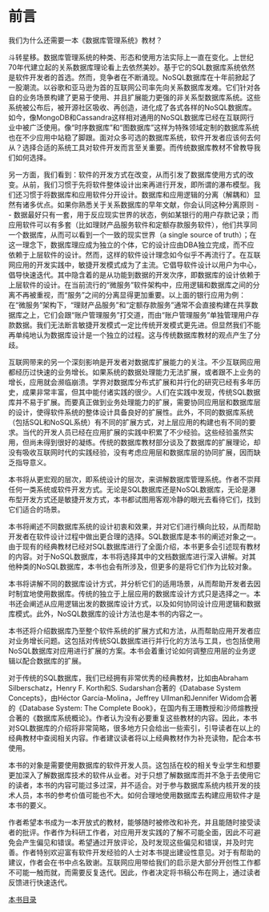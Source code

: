 # 前言

我们为什么还需要一本《数据库管理系统》教材？

斗转星移。数据库管理系统的种类、形态和使用方法实际上一直在变化。上世纪70年代建立起的关系数据库理论看上去依然美妙。基于它的SQL数据库系统依然是软件开发者的首选。然而，竞争者在不断涌现。NoSQL数据库在十年前掀起了一股潮流。以谷歌和亚马逊为首的互联网公司率先向关系数据库发难。它们针对各自的业务场景构建了更易于使用、并且扩展能力更强的非关系型数据库系统。这些系统被公布后，被开源社区吸收、再创造，进化成了各式各样的NoSQL数据库。如今，像MongoDB和Cassandra这样相对通用的NoSQL数据库已经在互联网行业中被广泛使用。像“时序数据库”和“图数据库”这样为特殊领域定制的数据库系统也在不少应用中站稳了脚跟。面对众多可选的数据库系统，软件开发者应该何去何从？选择合适的系统工具对软件开发而言至关重要。而传统数据库教材不曾教导我们如何选择。

另一方面，我们看到：软件的开发方式在改变，从而引发了数据库使用方式的改变。从前，我们习惯于先将软件整体设计出来再进行开发，即所谓的瀑布模型。我们还习惯于将数据库和应用软件分开设计。数据库和应用逻辑的分离（解耦和）显然有诸多优点。如果你熟悉关于关系数据库的早年文献，你会认同这种分离原则 -- 数据最好只有一套，用于反应现实世界的状态，例如某银行的用户存款记录；而应用软件可以有多套（比如理财产品服务软件和定额存款服务软件），他们共享同一个数据库，从而可以看到一个一致的现实世界（a single source of truth）；在这一理念下，数据库理应成为独立的个体，它的设计应由DBA独立完成，而不应依赖于上层软件的设计。然而，这样的软件设计理念如今似乎不再流行了。在互联网应用的开发实践中，敏捷开发模式成为了主流。它倡导软件设计以用户为中心，倡导快速迭代。其中隐含着的是从功能到数据的开发次序，即数据库的设计依赖于上层软件的设计。在当前流行的“微服务”软件架构中，应用逻辑和数据库之间的分离不再被重视，而“服务”之间的分离显得更加重要。以上面的银行应用为例：在“微服务”架构下，“理财产品服务”和“定额存款服务”通常不会直接构建在共享数据库之上，它们会跟“账户管理服务”打交道，而由“账户管理服务”单独管理用户存款数据。我们无法断言敏捷开发模式一定比传统开发模式更先进。但显然我们不能再单纯地认为数据库设计是一个独立的过程。这与传统数据库教材的观点产生了分歧。

互联网带来的另一个深刻影响是开发者对数据库扩展能力的关注。不少互联网应用都经历过快速的业务增长。如果系统的数据处理能力无法扩展，或者跟不上业务的增长，应用就会濒临崩溃。学界对数据库分布式扩展和并行化的研究已经有多年历史，成果非常丰富，但其中能付诸实践的很少。人们在实践中发现，传统SQL数据库并不易于扩展。而要真正做到业务处理能力的扩展，需要协同应用层和数据库层的设计，使得软件系统的整体设计具备良好的扩展性。此外，不同的数据库系统（包括SQL和NoSQL系统）有不同的扩展方式，对上层应用的构建也有不同的要求。当代的开发人员已经在应用扩展的实践中积累了不少经验。这些经验虽然实用，但尚未得到很好的凝练。传统的数据库教材部分谈及了数据库的扩展理论，却没有吸收互联网时代的实践经验，没有考虑应用层和数据库层的协同扩展，因而缺乏指导意义。

本书将从更宏观的层次，即系统设计的层次，来讲解数据库管理系统。作者不崇拜任何一类系统或软件开发方式。无论是SQL数据库还是NoSQL数据库，无论是瀑布型开发方式还是敏捷开发方式，本书都试图用客观冷静的眼光去看待它们，找到它们适合的场景。

本书将阐述不同数据库系统的设计初衷和效果，并对它们进行横向比较，从而帮助开发者在软件设计过程中做出更合理的选择。SQL数据库是本书的阐述对象之一。由于现有的经典教材已经对SQL数据库进行了全面介绍，本书更多会引述现有教材的内容。对于NoSQL数据库，本书将选择其中的文档数据库进行深入讲解。对其他种类的NoSQL数据库，本书也会有所涉及，但更多的是将它们作为比较对象。

本书将讲解不同的数据库设计方式，并分析它们的适用场景，从而帮助开发者去因时制宜地使用数据库。传统的独立于上层应用的数据库设计方式只是选择之一。本书还会阐述从应用逻辑出发的数据库设计方式，以及如何协同设计应用逻辑和数据库模式。此外，NoSQL数据库的设计方法也是本书的内容之一。

本书还将介绍数据库乃至整个软件系统的扩展方式和方法，从而帮助应用开发者应对业务增长问题。这包括对传统SQL数据库进行并行化的方法与工具，也包括使用NoSQL数据库对应用进行扩展的方案。本书会着重讨论如何调整应用层的业务逻辑以配合数据库的扩展。

对于传统的SQL数据库，我们已经拥有非常优秀的经典教材，比如由Abraham Silberschatz，Henry F. Korth和S. Sudarshan合著的《Database System Concepts》，由Héctor García-Molina，Jeffrey Ullman和Jennifer Widom合著的《Database System: The Complete Book》，在国内有王珊教授和沙师煊教授合著的《数据库系统概论》。作者认为没有必要重复这些教材的内容。因此，本书对SQL数据库的介绍将非常简略，很多地方只会给出一些索引，引导读者在以上的经典教材中查阅相关内容。作者建议读者将以上经典教材作为补充读物，配合本书使用。

本书的对象是需要使用数据库的软件开发人员。这包括在校的相关专业学生和想要更加深入了解数据库技术的软件从业者。对于只想了解数据库而并不急于去使用它的读者，本书的内容可能过多过深，并不适合。对于参与数据库系统内核开发的技术人员，本书的参考价值可能也不大。如何合理地使用数据库去构建应用软件才是本书的要义。

作者希望本书成为一本开放式的教材，能够随时被修改和补充，并且能随时接受读者的批评。作者作为科研工作者，对应用开发实践的了解不可能全面，因此不可避免会产生偏见和错误。希望通过开放评论，及时发现这些偏见和错误，并及时完善。作者特别欢迎富有软件开发经验的人士对本书提出建设性意见。对于有帮助的建议，作者会在书中点名致谢。互联网应用带给我们的启示是大部分开创性工作都不可能一触而就，而需要反复迭代。因此，作者决定将书稿公布在网上，通过读者反馈进行快速迭代。

[本书目录](contents.md)
